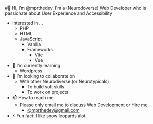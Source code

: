 #👋 Hi, I’m @mprthedev. I'm a (Neurodoverse) Web Developer who is passionate about User Experience and Accessibility
- interested in ...
  - PHP
  - HTML
  - JavaScript
    - Vanilla
    - Frameworks
      - Vite
      - Vue
- 🌱 I’m currently learning
  - Wordpress   
- 💞️ I’m looking to collaborate on
  - With other Neurodiverse (or Neurotypicals)
    - To  build soft skills
    - To work on projects
- 📫 How to reach me
  - Please only email me to discuss Web Development or Hire me  
    - <a href="mailto:\@mprthedev@gmail.com">@mprthedev@gmail.com</a>
- ⚡ Fun fact: I like snow leopards alot

<!---
mprthedev/mprthedev is a ✨ special ✨ repository because its `README.md` (this file) appears on your GitHub profile.
You can click the Preview link to take a look at your changes.
--->
